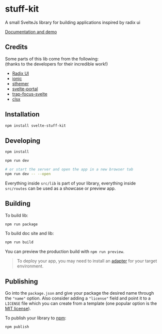 # stuff-kit

A small SvelteJs library for building applications inspired by radix ui  

[Documentation and demo](https://svelte-stuff-kit.vercel.app/)  

## Credits
Some parts of this lib come from the following:  
(thanks to the developers for their incredible work!)  
- [Radix UI](https://www.radix-ui.com/)
- [ionic](https://github.com/ionic-team/ionic-framework)
- [sthemer](https://github.com/ivanhofer/sthemer)
- [svelte-portal](https://github.com/romkor/svelte-portal)
- [trap-focus-svelte](https://github.com/henrygd/trap-focus-svelte)
- [clsx](https://github.com/lukeed/clsx)

## Installation

```bash
npm install svelte-stuff-kit
```

## Developing

```bash
npm install
```

```bash
npm run dev

# or start the server and open the app in a new browser tab
npm run dev -- --open
```

Everything inside `src/lib` is part of your library, everything inside `src/routes` can be used as a showcase or preview app.

## Building

To build lib:

```bash
npm run package
```

To build doc site and lib:

```bash
npm run build
```

You can preview the production build with `npm run preview`.

> To deploy your app, you may need to install an [adapter](https://kit.svelte.dev/docs/adapters) for your target environment.

## Publishing

Go into the `package.json` and give your package the desired name through the `"name"` option. Also consider adding a `"license"` field and point it to a `LICENSE` file which you can create from a template (one popular option is the [MIT license](https://opensource.org/license/mit/)).

To publish your library to [npm](https://www.npmjs.com):

```bash
npm publish
```
